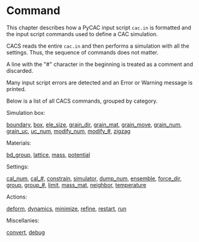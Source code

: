 # Command

This chapter describes how a PyCAC input script `cac.in` is formatted and the input script commands used to define a CAC simulation.

CACS reads the entire `cac.in` and then performs a simulation with all the settings. Thus, the sequence of commands does not matter.

A line with the "#" character in the beginning is treated as a comment and discarded.

Many input script errors are detected and an Error or Warning message is printed.

Below is a list of all CACS commands, grouped by category.

Simulation box:

[boundary](boundary.md), [box](box.md), [ele_size](ele_size.md), [grain_dir](grain_dir.md), [grain_mat](grain_mat.md), [grain_move](grain_move.md), [grain_num](grain_num.md), [grain_uc](grain_uc.md), [uc_num](uc_num.md), [modify_num](modify_num.md), [modify\_#](modify\_#.md), [zigzag](zigzag.md)

Materials:

[bd_group](bd_group.md), [lattice](lattice.md), [mass](mass.md), [potential](potential.md)

Settings:

[cal_num](cal_num.md), [cal\_#](cal\_#.md), [constrain](constrain.md), [simulator](simulator.md), [dump_num](dump_num.md), [ensemble](ensemble.md), [force_dir](force_dir.md), [group](group.md), [group\_#](group\_#.md), [limit](limit.md), [mass_mat](mass_mat.md), [neighbor](neighbor.md), [temperature](temperature.md)

Actions:

[deform](deform.md), [dynamics](dynamics.md), [minimize](minimize.md), [refine](refine.md), [restart](restart.md), [run](run.md)

Miscellanies:

[convert](convert.md), [debug](debug.md)